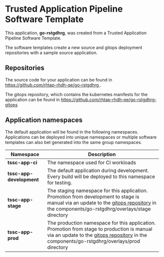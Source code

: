 # Trusted Application Pipeline Software Template

This application, **go-rstgdhrg**, was created from a Trusted Application Pipeline Software Template.

The software templates create a new source and gitops deployment repositories with a sample source application. 

## Repositories

The source code for your application can be found in [https://github.com/rhtap-rhdh-qe/go-rstgdhrg ](https://github.com/rhtap-rhdh-qe/go-rstgdhrg ).
 
The gitops repository, which contains the kubernetes manifests for the application can be found in 
[https://github.com/rhtap-rhdh-qe/go-rstgdhrg-gitops ](https://github.com/rhtap-rhdh-qe/go-rstgdhrg-gitops ) 

## Application namespaces 

The default application will be found in the following namespaces. Applications can be deployed into unique namespaces or multiple software templates can also bet generated into the same group namespaces.  

|  Namespace   |  Description   |  
| -------- | -------- |
| **tssc-app-ci** | The namespace used for CI workloads |
| **tssc-app-development** | The default application during development. Every build will be deployed to this namespace for testing. |
| **tssc-app-stage** | The staging namespace for this application. Promotion from development to stage is manual via an update to the [gitops repository](https://github.com/rhtap-rhdh-qe/go-rstgdhrg-gitops ) in the components/go-rstgdhrg/overlays/stage directory |
| **tssc-app-prod** | The production namespace for this application. Promotion from stage to production is manual via an update to the [gitops repository](https://github.com/rhtap-rhdh-qe/go-rstgdhrg-gitops ) in the components/go-rstgdhrg/overlays/prod directory |